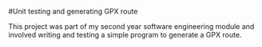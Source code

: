 #Unit testing and generating GPX route

This project was part of my second year software engineering module and involved writing and testing a simple program to generate a GPX route.
